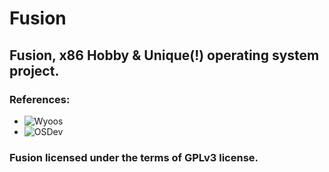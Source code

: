 # Fusion
## Fusion, x86 Hobby &amp; Unique(!) operating system project. 


### References:
  * ![Wyoos](https://www.youtube.com/channel/UCQdZltW7bh1ta-_nCH7LWYw)
  * ![OSDev](https://wiki.osdev.org)
  
### Fusion licensed under the terms of GPLv3 license.
